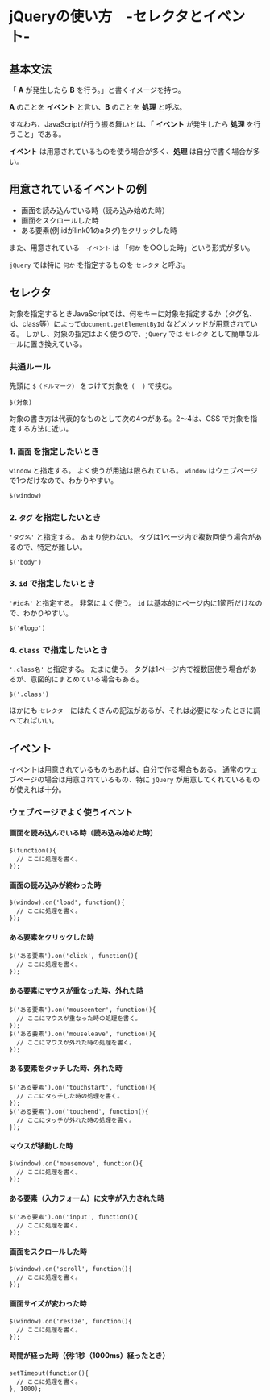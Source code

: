 # jQueryの使い方　-セレクタとイベント-

## 基本文法

「 __A__ が発生したら __B__ を行う。」と書くイメージを持つ。

__A__ のことを __イベント__ と言い、__B__ のことを __処理__ と呼ぶ。

すなわち、JavaScriptが行う振る舞いとは、「 __イベント__ が発生したら __処理__ を行うこと」である。

__イベント__ は用意されているものを使う場合が多く、__処理__ は自分で書く場合が多い。

## 用意されているイベントの例

- 画面を読み込んでいる時（読み込み始めた時）
- 画面をスクロールした時
- ある要素(例:idがlink01のaタグ)をクリックした時

また、用意されている　`イベント` は 「`何か` を○○した時」という形式が多い。

`jQuery` では特に `何か` を指定するものを `セレクタ` と呼ぶ。

## セレクタ

対象を指定するときJavaScriptでは、何をキーに対象を指定するか（タグ名、id、class等）によって`document.getElementById` などメソッドが用意されている。
しかし、対象の指定はよく使うので、`jQuery` では `セレクタ` として簡単なルールに置き換えている。

### 共通ルール

先頭に `$（ドルマーク）` をつけて対象を `(  )` で挟む。

````
$(対象)
````

対象の書き方は代表的なものとして次の4つがある。2〜4は、CSS で対象を指定する方法に近い。


### 1. `画面` を指定したいとき

`window` と指定する。
よく使うが用途は限られている。
`window` はウェブページで1つだけなので、わかりやすい。

````
$(window)
````

### 2. `タグ` を指定したいとき

`'タグ名'` と指定する。
あまり使わない。
タグは1ページ内で複数回使う場合があるので、特定が難しい。

````
$('body')
````

### 3. `id` で指定したいとき

`'#id名'` と指定する。
非常によく使う。
`id` は基本的にページ内に1箇所だけなので、わかりやすい。

````
$('#logo')
````

### 4. `class` で指定したいとき

`'.class名'` と指定する。
たまに使う。
タグは1ページ内で複数回使う場合があるが、意図的にまとめている場合もある。

````
$('.class')
````

ほかにも `セレクタ`　にはたくさんの記法があるが、それは必要になったときに調べてればいい。




## イベント

イベントは用意されているものもあれば、自分で作る場合もある。
通常のウェブページの場合は用意されているもの、特に `jQuery` が用意してくれているものが使えれば十分。

### ウェブページでよく使うイベント

#### 画面を読み込んでいる時（読み込み始めた時）

```
$(function(){
  // ここに処理を書く。
});
```

#### 画面の読み込みが終わった時

```
$(window).on('load', function(){
  // ここに処理を書く。
});
```

#### ある要素をクリックした時

```
$('ある要素').on('click', function(){
  // ここに処理を書く。
});
```

#### ある要素にマウスが重なった時、外れた時

```
$('ある要素').on('mouseenter', function(){
  // ここにマウスが重なった時の処理を書く。
});
$('ある要素').on('mouseleave', function(){
  // ここにマウスが外れた時の処理を書く。
});
```

#### ある要素をタッチした時、外れた時

```
$('ある要素').on('touchstart', function(){
  // ここにタッチした時の処理を書く。
});
$('ある要素').on('touchend', function(){
  // ここにタッチが外れた時の処理を書く。
});
```

#### マウスが移動した時

```
$(window).on('mousemove', function(){
  // ここに処理を書く。
});
```

#### ある要素（入力フォーム）に文字が入力された時

```
$('ある要素').on('input', function(){
  // ここに処理を書く。
});
```

#### 画面をスクロールした時

```
$(window).on('scroll', function(){
  // ここに処理を書く。
});
```

#### 画面サイズが変わった時

```
$(window).on('resize', function(){
  // ここに処理を書く。
});
```

#### 時間が経った時（例:1秒（1000ms）経ったとき）

```
setTimeout(function(){
  // ここに処理を書く。
}, 1000);
```


